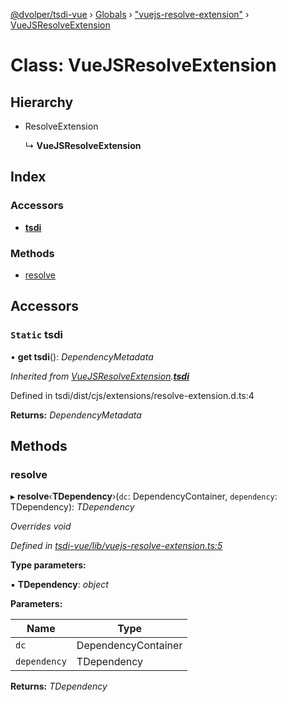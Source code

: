 [@dvolper/tsdi-vue](../README.md) › [Globals](../globals.md) › ["vuejs-resolve-extension"](../modules/_vuejs_resolve_extension_.md) › [VueJSResolveExtension](_vuejs_resolve_extension_.vuejsresolveextension.md)

# Class: VueJSResolveExtension

## Hierarchy

* ResolveExtension

  ↳ **VueJSResolveExtension**

## Index

### Accessors

* [__tsdi__](_vuejs_resolve_extension_.vuejsresolveextension.md#static-__tsdi__)

### Methods

* [resolve](_vuejs_resolve_extension_.vuejsresolveextension.md#resolve)

## Accessors

### `Static` __tsdi__

• **get __tsdi__**(): *DependencyMetadata*

*Inherited from [VueJSResolveExtension](_vuejs_resolve_extension_.vuejsresolveextension.md).[__tsdi__](_vuejs_resolve_extension_.vuejsresolveextension.md#static-__tsdi__)*

Defined in tsdi/dist/cjs/extensions/resolve-extension.d.ts:4

**Returns:** *DependencyMetadata*

## Methods

###  resolve

▸ **resolve**‹**TDependency**›(`dc`: DependencyContainer, `dependency`: TDependency): *TDependency*

*Overrides void*

*Defined in [tsdi-vue/lib/vuejs-resolve-extension.ts:5](https://github.com/DavidVollmers/typescript-dependency-injection/blob/7e05792/packages/tsdi-vue/lib/vuejs-resolve-extension.ts#L5)*

**Type parameters:**

▪ **TDependency**: *object*

**Parameters:**

Name | Type |
------ | ------ |
`dc` | DependencyContainer |
`dependency` | TDependency |

**Returns:** *TDependency*
